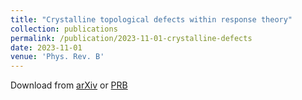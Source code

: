 ```yaml
---
title: "Crystalline topological defects within response theory"
collection: publications
permalink: /publication/2023-11-01-crystalline-defects
date: 2023-11-01
venue: 'Phys. Rev. B'
---
```


Download from [arXiv](https://arxiv.org/abs/2311.00698) or [PRB](https://journals.aps.org/prb/abstract/10.1103/PhysRevB.109.224414)
